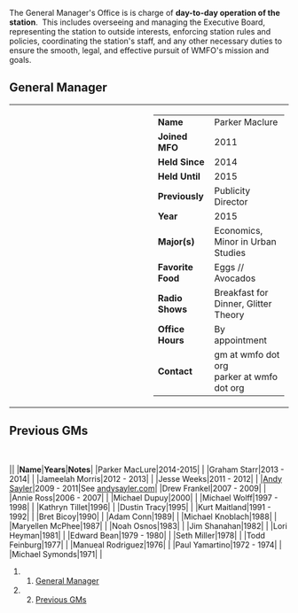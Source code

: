The General Manager's Office is is charge of **day-to-day operation of the station**.  This includes overseeing and managing the Executive Board, representing the station to outside interests, enforcing station rules and policies, coordinating the station's staff, and any other necessary duties to ensure the smooth, legal, and effective pursuit of WMFO's mission and goals.

General Manager
---------------

<table>
<col width="50%" />
<col width="50%" />
<tbody>
<tr class="odd">
<td align="left"><p><a href="https://wiki.wmfo.org/@api/deki/files/822/=IMG_8377.JPG" title="IMG_8377.JPG"><embed src="https://wiki.wmfo.org/@api/deki/files/822/=IMG_8377.JPG?size=webview" /></a></p></td>
<td align="left"><table>
<tbody>
<tr class="odd">
<td align="left"><strong>Name</strong></td>
<td align="left">Parker Maclure</td>
</tr>
<tr class="even">
<td align="left"><strong>Joined MFO</strong></td>
<td align="left">2011</td>
</tr>
<tr class="odd">
<td align="left"><strong>Held Since</strong></td>
<td align="left">2014</td>
</tr>
<tr class="even">
<td align="left"><strong>Held Until</strong></td>
<td align="left">2015</td>
</tr>
<tr class="odd">
<td align="left"><strong>Previously</strong></td>
<td align="left">Publicity Director</td>
</tr>
<tr class="even">
<td align="left"><strong>Year</strong></td>
<td align="left">2015</td>
</tr>
<tr class="odd">
<td align="left"><strong>Major(s)</strong></td>
<td align="left">Economics, Minor in Urban Studies</td>
</tr>
<tr class="even">
<td align="left"><strong>Favorite Food</strong></td>
<td align="left">Eggs // Avocados</td>
</tr>
<tr class="odd">
<td align="left"><strong>Radio Shows</strong></td>
<td align="left">Breakfast for Dinner, Glitter Theory</td>
</tr>
<tr class="even">
<td align="left"><strong>Office Hours</strong></td>
<td align="left">By appointment</td>
</tr>
<tr class="odd">
<td align="left"><strong>Contact</strong></td>
<td align="left"><script type="text/javascript">
<!--
h='&#x77;&#x6d;&#102;&#x6f;&#46;&#x6f;&#114;&#x67;';a='&#64;';n='&#x67;&#x6d;';e=n+a+h;
document.write('<a h'+'ref'+'="ma'+'ilto'+':'+e+'">'+e+'<\/'+'a'+'>');
// -->
</script><noscript>&#x67;&#x6d;&#32;&#x61;&#116;&#32;&#x77;&#x6d;&#102;&#x6f;&#32;&#100;&#x6f;&#116;&#32;&#x6f;&#114;&#x67;</noscript><br /> <script type="text/javascript">
<!--
h='&#x77;&#x6d;&#102;&#x6f;&#46;&#x6f;&#114;&#x67;';a='&#64;';n='&#112;&#x61;&#114;&#x6b;&#x65;&#114;';e=n+a+h;
document.write('<a h'+'ref'+'="ma'+'ilto'+':'+e+'">'+e+'<\/'+'a'+'>');
// -->
</script><noscript>&#112;&#x61;&#114;&#x6b;&#x65;&#114;&#32;&#x61;&#116;&#32;&#x77;&#x6d;&#102;&#x6f;&#32;&#100;&#x6f;&#116;&#32;&#x6f;&#114;&#x67;</noscript></td>
</tr>
</tbody>
</table></td>
</tr>
</tbody>
</table>

Previous GMs
------------

 

||
|**Name**|**Years**|**Notes**|
|Parker MacLure|2014-2015| |
|Graham Starr|2013 - 2014| |
|Jameelah Morris|2012 - 2013| |
|Jesse Weeks|2011 - 2012| |
|[Andy Sayler](https://wiki.wmfo.org/User:AndySayler?view=home "https://wiki.wmfo.org/User:AndySayler?view=home")|2009 - 2011|See [andysayler.com](http://www.andysayler.com "http://www.andysayler.com")|
|Drew Frankel|2007 - 2009| |
|Annie Ross|2006 - 2007| |
|Michael Dupuy|2000| |
|Michael Wolff|1997 - 1998| |
|Kathryn Tillet|1996| |
|Dustin Tracy|1995| |
|Kurt Maitland|1991 - 1992| |
|Bret Bicoy|1990| |
|Adam Conn|1989| |
|Michael Knoblach|1988| |
|Maryellen McPhee|1987| |
|Noah Osnos|1983| |
|Jim Shanahan|1982| |
|Lori Heyman|1981| |
|Edward Bean|1979 - 1980| |
|Seth Miller|1978| |
|Todd Feinburg|1977| |
|Manueal Rodriguez|1976| |
|Paul Yamartino|1972 - 1974| |
|Michael Symonds|1971| |

1.  1. [General Manager](#General_Manager)
2.  2. [Previous GMs](#Previous_GMs)

